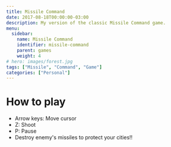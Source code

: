 ```yaml
---
title: Missile Command
date: 2017-08-18T00:00:00-03:00
description: My version of the classic Missile Command game.
menu:
  sidebar:
    name: Missile Command
    identifier: missile-command
    parent: games
    weight: 4
# hero: images/forest.jpg
tags: ["Missile", "Command", "Game"]
categories: ["Personal"]
---
```


<link rel="stylesheet" href="/css/game.css">

<!--
<input type="button" value="+" onclick="resize(1)">
<input type="button" value="-" onclick="resize(-1)">
-->
<div id="gamediv">
  <canvas id="game"></canvas>
</div>

<script type="text/javascript" src="/js/game_engine.js"></script>
<script type="text/javascript" src="/js/missile_command.js"></script>

# How to play
* Arrow keys: Move cursor
* Z: Shoot
* P: Pause
* Destroy enemy's missiles to protect your cities!!